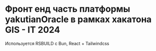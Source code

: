 # Фронт енд часть платформы yakutianOracle в рамках хакатона GIS - IT 2024

Используется RSBUILD с Bun, React + Tailwindcss